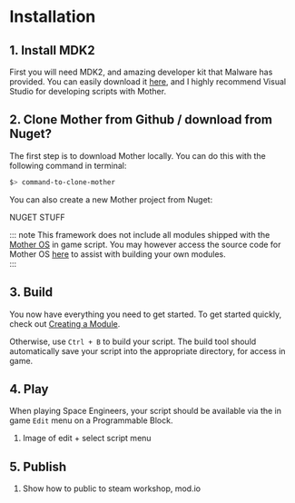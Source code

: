 # Installation
## 1. Install MDK2

First you will need MDK2, and amazing developer kit that Malware has provided. You can easily download it [here](MDK2_LINK), and I highly recommend Visual Studio for developing scripts with Mother.

## 2. Clone Mother from Github / download from Nuget?

The first step is to download Mother locally.  You can do this with the following command in terminal:
```bash title="Terminal"
$> command-to-clone-mother
```

You can also create a new Mother project from Nuget:

NUGET STUFF

::: note
This framework does not include all modules shipped with the  [Mother OS]() in game script.  You may however access the source code for Mother OS [here]() to assist with building your own modules.  
:::


## 3. Build

You now have everything you need to get started.  To get started quickly, check out [Creating a Module](../ExtensionModules/ExtensionModules.md).  

Otherwise, use `Ctrl + B` to build your script. The build tool should automatically save your script into the appropriate directory, for access in game.

## 4. Play
When playing Space Engineers, your script should be available via the in game `Edit` menu on a Programmable Block.

1. Image of edit + select script menu

## 5. Publish

1. Show how to public to steam workshop, mod.io